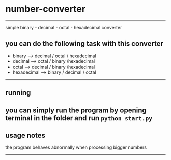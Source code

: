# number-converter
---
simple binary - decimal - octal - hexadecimal converter

you  can do the following task with this converter
---
* binary -->  decimal / octal / hexadecimal
* decimal --> octal   / binary /hexadecimal
* octal -->   decimal / binary /hexadecimal
* hexadecimal --> binary / decimal / octal
---
## running


you can simply run the program by opening terminal in the folder and run `python start.py`
---

## usage notes

the program behaves abnormally when processing bigger numbers 

---
